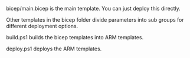 bicep/main.bicep is the main template. You can just deploy this directly.

Other templates in the bicep folder divide parameters into sub groups for different deployment options.

build.ps1 builds the bicep templates into ARM templates. 

deploy.ps1 deploys the ARM templates. 



